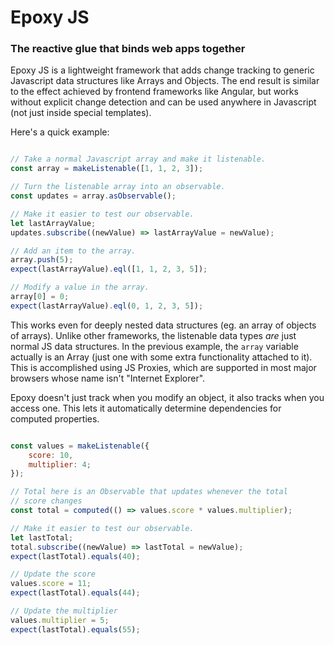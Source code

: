 # Epoxy JS
### The reactive glue that binds web apps together

Epoxy JS is a lightweight framework that adds change tracking to generic Javascript data structures
like Arrays and Objects. The end result is similar to the effect achieved by frontend frameworks like
Angular, but works without explicit change detection and can be used anywhere in Javascript (not just
inside special templates).

Here's a quick example:
```javascript

// Take a normal Javascript array and make it listenable.
const array = makeListenable([1, 1, 2, 3]);

// Turn the listenable array into an observable.
const updates = array.asObservable();

// Make it easier to test our observable.
let lastArrayValue;
updates.subscribe((newValue) => lastArrayValue = newValue);

// Add an item to the array.
array.push(5);
expect(lastArrayValue).eql([1, 1, 2, 3, 5]);

// Modify a value in the array.
array[0] = 0;
expect(lastArrayValue).eql(0, 1, 2, 3, 5]);

```

This works even for deeply nested data structures (eg. an array of objects of arrays). Unlike other
frameworks, the listenable data types _are_ just normal JS data structures. In the previous example,
the `array` variable actually is an Array (just one with some extra functionality attached to it).
This is accomplished using JS Proxies, which are supported in most major browsers whose name isn't
"Internet Explorer".

Epoxy doesn't just track when you modify an object, it also tracks when you access one. This lets
it automatically determine dependencies for computed properties.

```javascript

const values = makeListenable({
    score: 10,
    multiplier: 4;
});

// Total here is an Observable that updates whenever the total
// score changes
const total = computed(() => values.score * values.multiplier);

// Make it easier to test our observable.
let lastTotal;
total.subscribe((newValue) => lastTotal = newValue);
expect(lastTotal).equals(40);

// Update the score
values.score = 11;
expect(lastTotal).equals(44);

// Update the multiplier
values.multiplier = 5;
expect(lastTotal).equals(55);

```